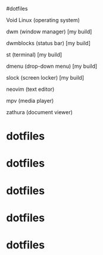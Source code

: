 #dotfiles

Void Linux (operating system)

dwm (window manager) [my build]

dwmblocks (status bar) [my build]

st (terminal) [my build]

dmenu (drop-down menu) [my build]

slock (screen locker) [my build]

neovim (text editor)

mpv (media player)

zathura (document viewer)

# dotfiles
# dotfiles
# dotfiles
# dotfiles
# dotfiles
